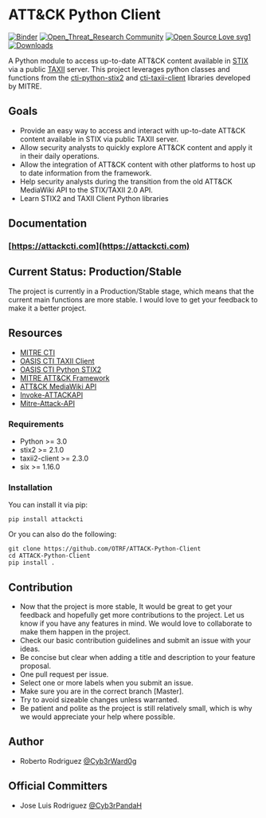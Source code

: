# ATT&CK Python Client

[![Binder](https://mybinder.org/badge_logo.svg)](https://mybinder.org/v2/gh/OTRF/ATTACK-Python-Client/master)
[![Open_Threat_Research Community](https://img.shields.io/badge/Open_Threat_Research-Community-brightgreen.svg)](https://twitter.com/OTR_Community)
[![Open Source Love svg1](https://badges.frapsoft.com/os/v3/open-source.svg?v=103)](https://github.com/ellerbrock/open-source-badges/)
[![Downloads](https://pepy.tech/badge/attackcti)](https://pepy.tech/project/attackcti)

A Python module to access up-to-date ATT&CK content available in [STIX](https://oasis-open.github.io/cti-documentation/stix/intro) via a public [TAXII](https://oasis-open.github.io/cti-documentation/taxii/intro) server. This project leverages python classes and functions from the [cti-python-stix2](https://github.com/oasis-open/cti-python-stix2) and [cti-taxii-client](https://github.com/oasis-open/cti-taxii-client) libraries developed by MITRE.

## Goals

* Provide an easy way to access and interact with up-to-date ATT&CK content available in STIX via public TAXII server.
* Allow security analysts to quickly explore ATT&CK content and apply it in their daily operations.
* Allow the integration of ATT&CK content with other platforms to host up to date information from the framework.
* Help security analysts during the transition from the old ATT&CK MediaWiki API to the STIX/TAXII 2.0 API.
* Learn STIX2 and TAXII Client Python libraries

## Documentation

### [https://attackcti.com](https://attackcti.com)

## Current Status: Production/Stable

The project is currently in a Production/Stable stage, which means that the current main functions are more stable. I would love to get your feedback to make it a better project.

## Resources

* [MITRE CTI](https://github.com/mitre/cti)
* [OASIS CTI TAXII Client](https://github.com/oasis-open/cti-taxii-client)
* [OASIS CTI Python STIX2](https://github.com/oasis-open/cti-python-stix2)
* [MITRE ATT&CK Framework](https://attack.mitre.org/wiki/Main_Page)
* [ATT&CK MediaWiki API](https://attack.mitre.org/wiki/Using_the_API)
* [Invoke-ATTACKAPI](https://github.com/Cyb3rWard0g/Invoke-ATTACKAPI)
* [Mitre-Attack-API](https://github.com/annamcabee/Mitre-Attack-API)

### Requirements

- Python >= 3.0
- stix2 >= 2.1.0
- taxii2-client >= 2.3.0
- six >= 1.16.0

### Installation

You can install it via pip:

```
pip install attackcti
```

Or you can also do the following:

```
git clone https://github.com/OTRF/ATTACK-Python-Client
cd ATTACK-Python-Client
pip install .
```

## Contribution

* Now that the project is more stable, It would be great to get your feedback and hopefully get more contributions to the project. Let us know if you have any features in mind. We would love to collaborate to make them happen in the project.
* Check our basic contribution guidelines and submit an issue with your ideas.
* Be concise but clear when adding a title and description to your feature proposal.
* One pull request per issue.
* Select one or more labels when you submit an issue.
* Make sure you are in the correct branch [Master].
* Try to avoid sizeable changes unless warranted.
* Be patient and polite as the project is still relatively small, which is why we would appreciate your help where possible.

## Author

* Roberto Rodriguez [@Cyb3rWard0g](https://twitter.com/Cyb3rWard0g)

## Official Committers

* Jose Luis Rodriguez [@Cyb3rPandaH](https://twitter.com/Cyb3rPandaH)
